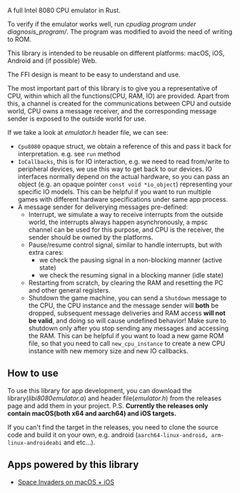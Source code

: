 A full Intel 8080 CPU emulator in Rust.

To verify if the emulator works well, run *cpudiag program under diagnosis_program/*. The program was modified to avoid the need of writing to ROM.

This library is intended to be reusable on different platforms: macOS, iOS, Android and (if possible) Web.

The FFI design is meant to be easy to understand and use.

The most important part of this library is to give you a representative of CPU, within which all the functions(CPU, RAM, IO) are provided. Apart from this, a channel is created for the communications between CPU and outside world, CPU owns a message receiver, and the corresponding message sender is exposed to the outside world for use.

If we take a look at *emulator.h* header file, we can see:
- `Cpu8080` opaque struct, we obtain a reference of this and pass it back for interpretation. e.g. see `run` method
- `IoCallbacks`, this is for IO interaction, e.g. we need to read from/write to peripheral devices, we use this way to get back to our devices. IO interfaces normally depend on the actual hardware, so you can pass an object (e.g. an opaque pointer `const void *io_object`) representing your specific IO models. This can be helpful if you want to run multiple games with different hardware specifications under same app process.
- A message sender for deliverying messages pre-defined:
    - Interrupt, we simulate a way to receive interrupts from the outside world, the interrupts always happen asynchronously, a mpsc channel can be used for this purpose, and CPU is the receiver, the sender should be owned by the platforms.
    - Pause/resume control signal, similar to handle interrupts, but with extra cares:
        - we check the pausing signal in a non-blocking manner (active state)
        - we check the resuming signal in a blocking manner (idle state)
    - Restarting from scratch, by clearing the RAM and resetting the PC and other general registers.
    - Shutdown the game machine, you can send a `Shutdown` message to the CPU, the CPU instance and the message sender will **both** be dropped, subsequent message deliveries and RAM access **will not be valid**, and doing so will cause undefined behavior! Make sure to shutdown only after you stop sending any messages and accessing the RAM. This can be helpful if you want to load a new game ROM file, so that you need to call `new_cpu_instance` to create a new CPU instance with new memory size and new IO callbacks.

## How to use
To use this library for app development, you can download the library(*libi8080emulator.a*) and header file(*emulator.h*) from the releases page and add them in your project. P.S. **Currently the releases only contain macOS(both x64 and aarch64) and iOS targets.**

If you can't find the target in the releases, you need to clone the source code and build it on your own, e.g. android (`aarch64-linux-android, arm-linux-androideabi` and etc...).

## Apps powered by this library
- [Space Invaders on macOS + iOS](https://github.com/k0Iry/SpaceInvaders)